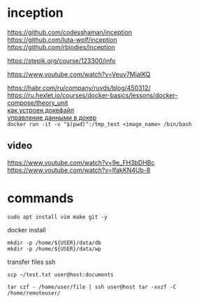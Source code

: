 # inception

https://github.com/codesshaman/inception  
https://github.com/luta-wolf/inception  
https://github.com/rbiodies/Inception  
  
https://stepik.org/course/123300/info
  
https://www.youtube.com/watch?v=Veuv7MjaIKQ
  
https://habr.com/ru/company/ruvds/blog/450312/  
https://ru.hexlet.io/courses/docker-basics/lessons/docker-compose/theory_unit  
[как устроен докефайл](https://doka.guide/tools/dockerfile/)  
[управление данными в докер](https://doka.guide/tools/docker-data-management/)  
`docker run -it -v "$(pwd)":/tmp_test <image_name> /bin/bash`
## video
https://www.youtube.com/watch?v=9e_FH3bDHBc  
https://www.youtube.com/watch?v=IfakKN4Ub-8

# commands
```
sudo apt install vim make git -y
```
docker install
```
mkdir -p /home/${USER}/data/db
mkdir -p /home/${USER}/data/wp
```
transfer files ssh  
```
scp ~/test.txt user@host:documents
```
```
tar czf - /home/user/file | ssh user@host tar -xvzf -C /home/remoteuser/
```
